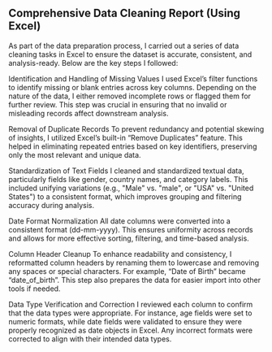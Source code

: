 ## Comprehensive Data Cleaning Report (Using Excel)

As part of the data preparation process, I carried out a series of data cleaning tasks in Excel to ensure the dataset is accurate, consistent, and analysis-ready. Below are the key steps I followed:

Identification and Handling of Missing Values I used Excel’s filter functions to identify missing or blank entries across key columns. Depending on the nature of the data, I either removed incomplete rows or flagged them for further review. This step was crucial in ensuring that no invalid or misleading records affect downstream analysis.

Removal of Duplicate Records To prevent redundancy and potential skewing of insights, I utilized Excel’s built-in “Remove Duplicates” feature. This helped in eliminating repeated entries based on key identifiers, preserving only the most relevant and unique data.

Standardization of Text Fields I cleaned and standardized textual data, particularly fields like gender, country names, and category labels. This included unifying variations (e.g., "Male" vs. "male", or "USA" vs. "United States") to a consistent format, which improves grouping and filtering accuracy during analysis.

Date Format Normalization All date columns were converted into a consistent format (dd-mm-yyyy). This ensures uniformity across records and allows for more effective sorting, filtering, and time-based analysis.

Column Header Cleanup To enhance readability and consistency, I reformatted column headers by renaming them to lowercase and removing any spaces or special characters. For example, “Date of Birth” became “date_of_birth”. This step also prepares the data for easier import into other tools if needed.

Data Type Verification and Correction I reviewed each column to confirm that the data types were appropriate. For instance, age fields were set to numeric formats, while date fields were validated to ensure they were properly recognized as date objects in Excel. Any incorrect formats were corrected to align with their intended data types.
